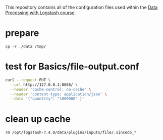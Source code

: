 This repository contains all of the configuration files used within the 
[Data Processing with Logstash course](https://l.codingexplained.com/course/logstash?src=github).

# prepare

    cp -r ./data /tmp/

# test for Basics/file-output.conf

```bash
curl --request PUT \
  --url http://127.0.0.1:8080/ \
  --header 'cache-control: no-cache' \
  --header 'content-type: application/json' \
  --data '{"quantity": "1000000" }'
```

# clean up cache

    rm /opt/logstash-7.4.0/data/plugins/inputs/file/.sincedb_*